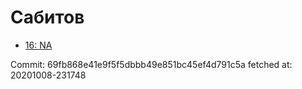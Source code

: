 # Сабитов
- [16: NA](16.md)

Commit: 69fb868e41e9f5f5dbbb49e851bc45ef4d791c5a
 fetched at: 20201008-231748

